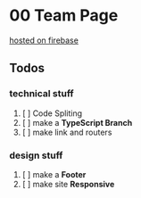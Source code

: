 # 00 Team Page

[hosted on firebase](https://web-00-team.web.app/)

## Todos

### technical stuff

1. [ ] Code Spliting
2. [ ] make a **TypeScript Branch**
3. [ ] make link and routers

### design stuff

1. [ ] make a **Footer**
2. [ ] make site **Responsive**
